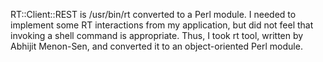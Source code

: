 RT::Client::REST is /usr/bin/rt converted to a Perl module. I needed to implement some RT interactions from my application, but did not feel that invoking a shell command is appropriate. Thus, I took rt tool, written by Abhijit Menon-Sen, and converted it to an object-oriented Perl module.